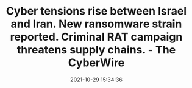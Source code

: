 ---
"title": "Cyber tensions rise between Israel and Iran. New ransomware strain reported. Criminal RAT campaign threatens supply chains. - The CyberWire"
"date": "2021-10-29 15:34:36"
"feed_name": "GOOGLENEWSINDUSTRIAL"
"feed_website": "https://news.google.com/search?q=industrial%2Bincident&hl=en-US&gl=US&ceid=US:en"
"feed_rss": "https://news.google.com/rss/search?q=industrial%2Bincident&hl=en-US&gl=US&ceid=US:en"
"link": "https://thecyberwire.com/newsletters/daily-briefing/10/209"
"source": "{'href': 'https://thecyberwire.com', 'title': 'The CyberWire'}"
"file": "_posts/2021-1-1-995e296b14aa32cfd6956430c85d0c45c25d6849.md"
"accident": "0"
"drilling": "0"
"dead": "0"
"injured": "0"
"arrested": "0"
"place": "unknown place"
"where": "unknown site"
"causes": "unknown"
"place_uri": "unknown place"
---